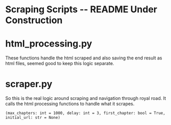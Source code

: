 # Scraping Scripts -- README Under Construction

# html_processing.py
These functions handle the html scraped and also saving the end result as html files, 
seemed good to keep this logic separate.

# scraper.py

So this is the real logic around scraping and navigation through royal road. 
It calls the html processing functions to handle what it scrapes.

```flag
(max_chapters: int = 1000, delay: int = 3, first_chapter: bool = True, initial_url: str = None)

```
